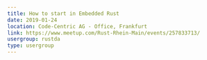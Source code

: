 ```yaml
---
title: How to start in Embedded Rust
date: 2019-01-24
location: Code-Centric AG - Office, Frankfurt
link: https://www.meetup.com/Rust-Rhein-Main/events/257833713/
usergroup: rustda
type: usergroup
---
```

